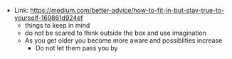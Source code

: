 - Link: https://medium.com/better-advice/how-to-fit-in-but-stay-true-to-yourself-169861d924ef
	- things to keep in mind
	- do not be scared to think outside the box and use imagination
	- As you get older you become more aware and possiblities increase
		- Do not let them pass you by